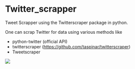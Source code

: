 # Twitter_scrapper
Tweet Scrapper using the Twitterscraper package in python.

One can scrap Twitter for data using various methods like 
- python-twitter (official API)
- twitterscraper (https://github.com/taspinar/twitterscraper)
- Tweetscraper

![](https://www.growthplug.com/wp-content/uploads/2018/07/twitter_logo_0.png)

